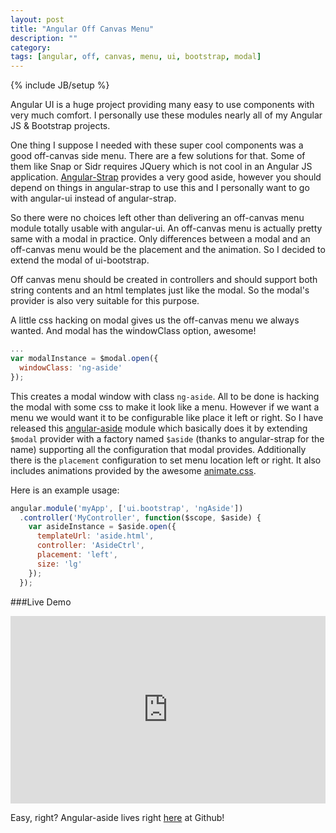 ```yaml
---
layout: post
title: "Angular Off Canvas Menu"
description: ""
category: 
tags: [angular, off, canvas, menu, ui, bootstrap, modal]
---
```

{% include JB/setup %}

Angular UI is a huge project providing many easy to use components with very much comfort. I personally use these modules nearly all of my Angular JS & Bootstrap projects.

One thing I suppose I needed with these super cool components was a good off-canvas side menu. There are a few solutions for that. Some of them like Snap or Sidr requires JQuery which is not cool in an Angular JS application. [Angular-Strap](http://mgcrea.github.io/angular-strap/) provides a very good aside, however you should depend on things in angular-strap to use this and I personally want to go with angular-ui instead of angular-strap.

So there were no choices left other than delivering an off-canvas menu module totally usable with angular-ui. An off-canvas menu is actually pretty same with a modal in practice. Only differences between a modal and an off-canvas menu would be the placement and the animation. So I decided to extend the modal of ui-bootstrap.

Off canvas menu should be created in controllers and should support both string contents and an html templates just like the modal. So the modal's provider is also very suitable for this purpose.

A little css hacking on modal gives us the off-canvas menu we always wanted. And modal has the windowClass option, awesome! 

```js
...
var modalInstance = $modal.open({
  windowClass: 'ng-aside'
});
```

This creates a modal window with class `ng-aside`. All to be done is hacking the modal with some css to make it look like a menu. However if we want a menu we would want it to be configurable like place it left or right. So I have released this [angular-aside](https://github.com/dbtek/angular-aside) module which basically does it by extending `$modal` provider with a factory named `$aside` (thanks to angular-strap for the name) supporting all the configuration that modal provides. Additionally there is the `placement` configuration to set menu location left or right. It also includes animations provided by the awesome [animate.css](http://daneden.github.io/animate.css/).

Here is an example usage: 

```js
angular.module('myApp', ['ui.bootstrap', 'ngAside'])
  .controller('MyController', function($scope, $aside) {
    var asideInstance = $aside.open({
      templateUrl: 'aside.html',
      controller: 'AsideCtrl',
      placement: 'left',
      size: 'lg'
    });
  });
```

###Live Demo

<iframe style="border: 0; width: 100%; height: 300px" allowfullscreen="allowfullscreen" src="http://embed.plnkr.co/w8Clzab6jJf6fPMHEXpP/preview">
  Loading plunk...
</iframe>

Easy, right? Angular-aside lives right [here](https://github.com/dbtek/angular-aside) at Github!